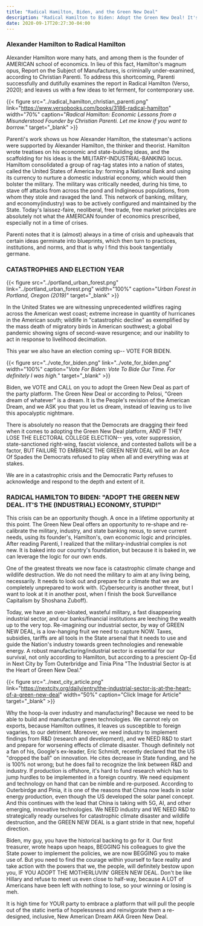 ```yaml
---
title: "Radical Hamilton, Biden, and the Green New Deal"
description: "Radical Hamilton to Biden: Adopt the Green New Deal! It's the (Industrial) Economy, Stupid."
date: 2020-09-17T20:27:30-04:00
---
```


### Alexander Hamilton to Radical Hamilton

Alexander Hamilton wore many hats, and among them is the founder of AMERICAN school of economics. In lieu of this fact, Hamilton's magnum opus, Report on the Subject of Manufactures, is criminally under-examined, according to Christian Parenti. To address this shortcoming, Parenti  successfully and dutifully examines the report in Radical Hamilton (Verso, 2020); and leaves us with a few ideas to let ferment, for contemporary use.

{{< figure src="../radical_hamilton_christian_parenti.png" link="https://www.versobooks.com/books/3186-radical-hamilton" width="70%" caption="*Radical Hamilton: Economic Lessons from a Misunderstood Founder by Christian Parenti. Let me know if you want to borrow.*" target="_blank" >}} 

Parenti's work shows us how Alexander Hamilton, the statesman's actions were supported by Alexander Hamilton, the thinker and theorist. Hamilton wrote treatises on his economic and state-building ideas, and the scaffolding for his ideas is the MILITARY-INDUSTRIAL-BANKING locus. Hamiltom consolidated a group of rag-tag states into a nation of states, called the United States of America by: forming a National Bank and using its currency to nurture a domestic industrial economy, which would then bolster the military. The military was critically needed, during his time, to stave off attacks from across the pond and Indigineous populations, from whom they stole and ravaged the land. This network of banking, military, and economy(industry) was to be actively configured and maintained by the State. Today's laissez-faire, neoliberal, free trade, free market principles are absolutely not what the AMERICAN founder of economics prescribed, especially not in a time of crises.

Parenti notes that it is (almost) always in a time of crisis and upheavals that certain ideas germinate into blueprints, which then turn to practices, institutions, and norms, and that is why I find this book tangentially germane.

### CATASTROPHIES AND ELECTION YEAR

{{< figure src="../portland_urban_forest.png" link="../portland_urban_forest.png" width="100%" caption="*Urban Forest in Portland, Oregon (2019)*" target="_blank" >}}


In the United States we are witnessing unprecedented wildfires raging across the American west coast; extreme increase in quantity of hurricanes in the American south; wildlife in "catastrophic decline" as exemplified by the mass death of migratory birds in American southwest; a global pandemic showing signs of second-wave resurgence; and our inability to act in response to livelihood decimation.

This year we also have an election coming up-- VOTE FOR BIDEN.

{{< figure src="../vote_for_biden.png" link="../vote_for_biden.png" width="100%" caption="*Vote For Biden: Vote To Bide Our Time. For definitely I was high.*" target="_blank" >}}

Biden, we VOTE and CALL on you to adopt the Green New Deal as part of the party platform. The Green New Deal or according to Pelosi, "Green dream of whatever" is a dream. It is the People's revision of the American Dream, and we ASK you that you let us dream, instead of leaving us to live this apocalyptic nightmare.

There is absolutely no reason that the Democrats are dragging their feed when it comes to adopting the Green New Deal platform, AND IF THEY LOSE THE ELECTORAL COLLEGE ELECTION-- yes, voter suppression, state-sanctioned right-wing, fascist violence, and contested ballots will be a factor, BUT FAILURE TO EMBRACE THE GREEN NEW DEAL will be an Ace Of Spades the Democrats refused to play when all and everything was at stakes.

We are in a catastrophic crisis and the Democratic Party refuses to acknowledge and respond to the depth and extent of it.

### RADICAL HAMILTON TO BIDEN: "ADOPT THE GREEN NEW DEAL. IT'S THE (INDUSTRIAL) ECONOMY, STUPID!"

This crisis can be an opportunity though. A once in a lifetime opportunity at this point.
The Green New Deal offers an opportunity to re-shape and re-calibrate the military, industry, and state banking nexus, to serve current needs, using its founder's, Hamilton's, own economic logic and principles. After reading Parenti, I realized that the military-industrial complex is not new. It is baked into our country's foundation, but because it is baked in, we can leverage the logic for our own ends.

One of the greatest threats we now face is catastrophic climate change and wildlife destruction. We do not need the military to aim at any living being, necessarily. It needs to look out and prepare for a climate that we are completely unprepared to work with. (Cybersecurity is another threat, but I want to look at it in another post, when I finish the book Surveillance Capitalism by Shoshana Zuboff).

Today, we have an over-bloated, wasteful military, a fast disappearing industrial sector, and our banks/financial institutions are leeching the wealth up to the very top. Re-imagining our industrial sector, by way of GREEN NEW DEAL, is a low-hanging fruit we need to capture NOW. Taxes, subsidies, tariffs are all tools in the State arsenal that it needs to use and guide the Nation's industry towards green technologies and renewable energy. A robust manufacturing/industrial sector is essential for our survival, not only according to Hamilton, but according to a prescient Op-Ed in Next City by Tom Outerbridge and Tinia Pina "The Industrial Sector is at the Heart of Green New Deal."

{{< figure src="../next_city_article.png" link="https://nextcity.org/daily/entry/the-industrial-sector-is-at-the-heart-of-a-green-new-deal" width="50%" caption="Click Image for Article" target="_blank" >}}

Why the hoop-la over industry and manufacturing? Because we need to be able to build and manufacture green technologies. We cannot rely on exports, because Hamilton outlines, it leaves us susceptible to foreign vagaries, to our detriment. Moreover, we need industry to implement findings from R&D (research and development), and we NEED R&D to start and prepare for worsening effects of climate disaster. Though definitely not a fan of his, Google's ex-leader, Eric Schmidt, recently declared that the US "dropped the ball" on innovation. He cites decrease in State funding, and he is 100% not wrong; but he does fail to recognize the link between R&D and industry. If production is offshore, it's hard to fund research which has to jump hurdles to be implemented in a foreign country. We need equipment and technology on hand that can be nimble and re-purposed. According to Outerbirdge and Pinia, it is one of the reasons that China now leads in solar energy production, even though the US developed the solar panel concept. And this continues with the lead that China is taking with 5G, AI, and other emerging, innovative technologies. We NEED industry and WE NEED R&D to strategically ready ourselves for catastrophic climate disaster and wildlife destruction, and the GREEN NEW DEAL is a giant stride in that new, hopeful direction.

Biden, my guy, you have the historical backing to go for it. Our first treasurer, wrote heaps upon heaps, BEGGING his colleagues to give the State power to implement the policies, we are now BEGGING you to make use of. But you need to find the courage within yourself to face reality and take action with the powers that we, the people, will definitely bestow upon you, IF YOU ADOPT THE MOTHERLUVIN' GREEN NEW DEAL. Don't be like Hillary and refuse to meet us even close to half-way, because A LOT of Americans have been left with nothing to lose, so your winning or losing is meh.

It is high time for YOUR party to embrace a platform that will pull the people out of the static inertia of hopelessness and reinvigorate them a re-designed, inclusive, New American Dream AKA Green New Deal.